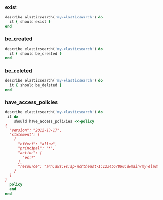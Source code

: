 ### exist

```ruby
describe elasticsearch('my-elasticsearch') do
  it { should exist }
end
````
### be_created

```ruby
describe elasticsearch('my-elasticsearch') do
  it { should be_created }
end
````

### be_deleted

```ruby
describe elasticsearch('my-elasticsearch') do
  it { should be_deleted }
end
````
 
### have_access_policies

```ruby
describe elasticsearch('my-elasticsearch') do
 it do
    should have_access_policies <<-policy
{
  "version": "2012-10-17",
  "statement": [
    {
      "effect": "allow",
      "principal": "*",
      "action": [
        "es:*"
      ],
      "resource": "arn:aws:es:ap-northeast-1:1234567890:domain/my-elasticsearch/*"
    }
  ]
}
  policy
  end
end
